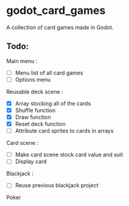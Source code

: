 # godot_card_games
 A collection of card games made in Godot.

## Todo:
Main menu :
- [ ] Menu list of all card games
- [ ] Options menu

Reusable deck scene :
- [x] Array stocking all of the cards
- [x] Shuffle function
- [x] Draw function
- [x] Reset deck function
- [ ] Attribute card sprites to cards in arrays

Card scene :
- [ ] Make card scene stock card value and suit
- [ ] Display card

Blackjack :
- [ ] Reuse previous blackjack project

Poker
